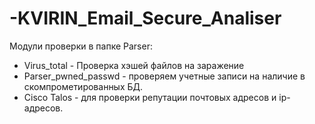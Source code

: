 # -KVIRIN_Email_Secure_Analiser

Модули проверки в папке Parser:
- Virus_total - Проверка хэшей файлов на заражение
- Parser_pwned_passwd - проверяем учетные записи на наличие в скомпрометированных БД.
- Cisco Talos  - для проверки репутации почтовых адресов и ip-адресов.
 
